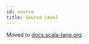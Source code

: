 ```yaml
---
id: source
title: Source Level
---
```


Moved to [docs.scala-lang.org](https://docs.scala-lang.org/scala3/guides/migration/compatibility-source.html).
